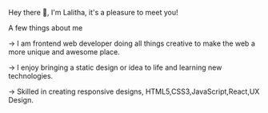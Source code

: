 Hey there 👋, I'm Lalitha, it's a pleasure to meet you!

A few things about me

-> I am frontend web developer doing all things creative to make the web a more unique and awesome place.

-> I enjoy bringing a static design or idea to life and learning new technologies.

-> Skilled in creating responsive designs, HTML5,CSS3,JavaScript,React,UX Design.



